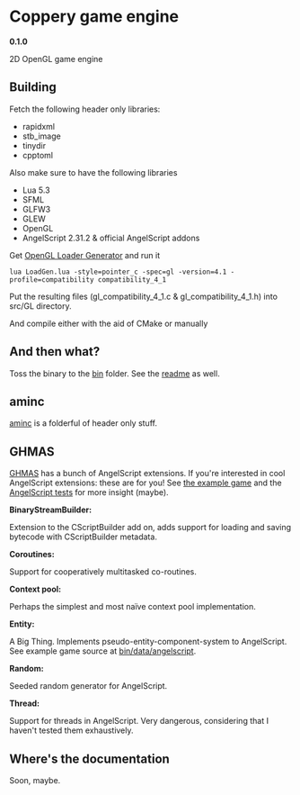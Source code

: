 # Coppery game engine 

**0.1.0**

2D OpenGL game engine


## Building
Fetch the following header only libraries:

- rapidxml
- stb_image
- tinydir
- cpptoml

Also make sure to have the following libraries

- Lua 5.3
- SFML
- GLFW3
- GLEW
- OpenGL
- AngelScript 2.31.2 & official AngelScript addons

Get [OpenGL Loader Generator](https://bitbucket.org/alfonse/glloadgen/wiki/Home) and run it

    lua LoadGen.lua -style=pointer_c -spec=gl -version=4.1 -profile=compatibility compatibility_4_1
    
Put the resulting files (gl_compatibility_4_1.c & gl_compatibility_4_1.h) into src/GL directory.

And compile either with the aid of CMake or manually


## And then what?

Toss the binary to the [bin](bin) folder. See the [readme](bin/readme.md) as well.

## aminc

[aminc](aminc) is a folderful of header only stuff.

## GHMAS

[GHMAS](src/GHMAS) has a bunch of AngelScript extensions. If you're interested in cool AngelScript
extensions: these are for you! See [the example game](bin/data/angelscript) and the [AngelScript tests](bin/data/angelscript)
for more insight (maybe).

**BinaryStreamBuilder:**

Extension to the CScriptBuilder add on, adds support for loading and saving bytecode with
CScriptBuilder metadata.

**Coroutines:**

Support for cooperatively multitasked co-routines.

**Context pool:**

Perhaps the simplest and most naïve context pool implementation.

**Entity:**

A Big Thing. Implements pseudo-entity-component-system to AngelScript. See
example game source at [bin/data/angelscript](bin/data/angelscript). 

**Random:**

Seeded random generator for AngelScript.

**Thread:**

Support for threads in AngelScript. Very dangerous, considering that I
haven't tested them exhaustively.


## Where's the documentation

Soon, maybe.

